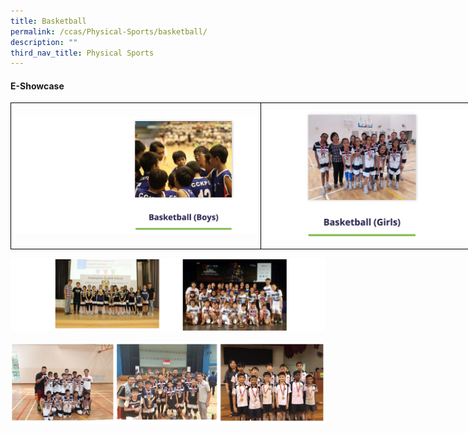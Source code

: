 ```yaml
---
title: Basketball
permalink: /ccas/Physical-Sports/basketball/
description: ""
third_nav_title: Physical Sports
---
```

#### E-Showcase


<style type="text/css">
.tg  {border-collapse:collapse;border-spacing:0;margin:0px auto;}
.tg td{border-color:black;border-style:solid;border-width:1px;font-family:Arial, sans-serif;font-size:14px;
  overflow:hidden;padding:10px 5px;word-break:normal;}
.tg th{border-color:black;border-style:solid;border-width:1px;font-family:Arial, sans-serif;font-size:14px;
  font-weight:normal;overflow:hidden;padding:10px 5px;word-break:normal;}
.tg .tg-nrix{text-align:center;vertical-align:middle}
</style>
<table class="tg" style="undefined;table-layout: fixed; width: 800px">
<colgroup>
<col style="width: 400px">
<col style="width: 400px">
</colgroup>
<tbody>
  <tr>
    <td class="tg-nrix"><a href = "https://vimeo.com/588123217/864ec9bee5" target = "_self"> 
			<img src="/images/bbb.png"></a>
</td>
    <td class="tg-nrix"><a href = "https://vimeo.com/588125180/3293adba41" target = "_self"> 
			<img src="/images/bbg.png"></td>
  </tr>
</tbody>
</table>

![](/images/bb1.png)

![](/images/bb2.png)